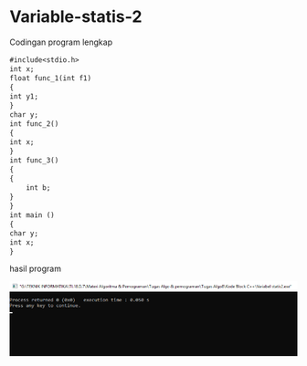 # Variable-statis-2

Codingan program lengkap

    #include<stdio.h>
    int x;
    float func_1(int f1)
    {
    int y1;
    }
    char y;
    int func_2()
    {
    int x;
    }
    int func_3()
    {
    {
        int b;
    }
    }
    int main ()
    {
    char y;
    int x;
    }

hasil program

![img](https://github.com/FirdausPratama/Variable-statis-2/blob/master/Variabel%20statis2.png?raw=true)
